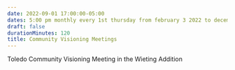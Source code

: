 ```yaml
---
date: 2022-09-01 17:00:00-05:00
dates: 5:00 pm monthly every 1st thursday from february 3 2022 to december 31 2022
draft: false
durationMinutes: 120
title: Community Visioning Meetings
---
```


Toledo Community Visioning Meeting in the Wieting Addition